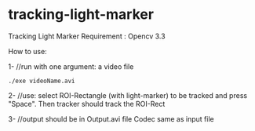 # tracking-light-marker
Tracking Light Marker
Requirement : Opencv 3.3 


How to use:

1- //run with one argument: a video file 

	./exe videoName.avi 

2- //use:  select ROI-Rectangle (with light-marker) to be tracked and press "Space". Then tracker should track the ROI-Rect

3- //output should be in Output.avi file Codec same as input file
